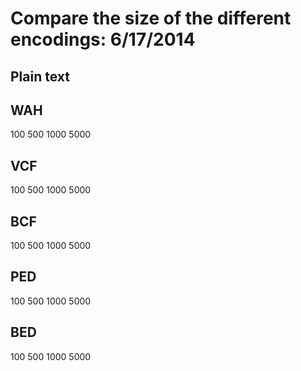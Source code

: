 

# Compare the size of the different encodings: 6/17/2014

## Plain text

## WAH

100
500
1000
5000

## VCF

100
500
1000
5000

## BCF

100
500
1000
5000

## PED

100
500
1000
5000

## BED

100
500
1000
5000
